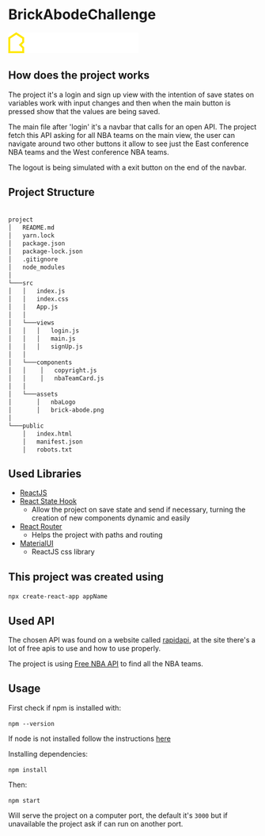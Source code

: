 # BrickAbodeChallenge

![BrickAbodeLogo](./src/assets/brick-abode.png)

## How does the project works

The project it's a login and sign up view with the intention of save states on variables work with input changes and then when the main button is pressed show that the values are being saved.

The main file after 'login' it's a navbar that calls for an open API. The project fetch this API asking for all NBA teams on the main view, the user can navigate around two other buttons it allow to see just the East conference NBA teams and the West conference NBA teams.

The logout is being simulated with a exit button on the end of the navbar.

## Project Structure

```

project
│   README.md
│   yarn.lock
│   package.json
│   package-lock.json
│   .gitignore
│   node_modules
│
└───src
│   │   index.js
│   │   index.css
│   │   App.js
│   │
│   └───views
│   │   │   login.js
│   │   │   main.js
│   │   │   signUp.js
│   │
│   └───components
│   │    │   copyright.js
│   │    │   nbaTeamCard.js
│   │
│   └───assets
│       │   nbaLogo
│       │   brick-abode.png
│
└───public
    │   index.html
    │   manifest.json
    │   robots.txt

```

## Used Libraries

- [ReactJS](https://en.reactjs.org)
- [React State Hook](https://en.reactjs.org/docs/hooks-state.html)
  - Allow the project on save state and send if necessary, turning the creation of new components dynamic and easily
- [React Router](https://reacttraining.com/react-router/web/guides/quick-start)
  - Helps the project with paths and routing
- [MaterialUI](https://material-ui.com/)
  - ReactJS css library

## This project was created using

`npx create-react-app appName`

## Used API

The chosen API was found on a website called [rapidapi](https://rapidapi.com), at the site there's a lot of free apis to use and how to use properly.

The project is using [Free NBA API](https://rapidapi.com/theapiguy/api/free-nba) to find all the NBA teams.

## Usage

First check if npm is installed with:

`npm --version`

If node is not installed follow the instructions [here](https://linuxize.com/post/how-to-install-node-js-on-ubuntu-18.04/)

Installing dependencies:

`npm install`

Then:

`npm start`

Will serve the project on a computer port, the default it's `3000` but if unavailable the project ask if can run on another port.
